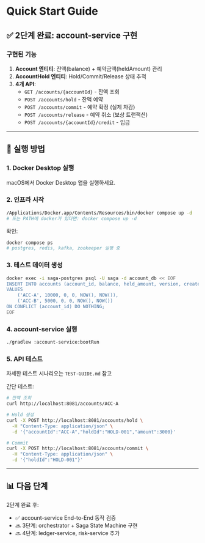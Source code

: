 # Quick Start Guide

## ✅ 2단계 완료: account-service 구현

### 구현된 기능

1. **Account 엔티티**: 잔액(balance) + 예약금액(heldAmount) 관리
2. **AccountHold 엔티티**: Hold/Commit/Release 상태 추적
3. **4개 API**:
   - `GET /accounts/{accountId}` - 잔액 조회
   - `POST /accounts/hold` - 잔액 예약
   - `POST /accounts/commit` - 예약 확정 (실제 차감)
   - `POST /accounts/release` - 예약 취소 (보상 트랜잭션)
   - `POST /accounts/{accountId}/credit` - 입금

---

## 🚀 실행 방법

### 1. Docker Desktop 실행
macOS에서 Docker Desktop 앱을 실행하세요.

### 2. 인프라 시작
```bash
/Applications/Docker.app/Contents/Resources/bin/docker compose up -d
# 또는 PATH에 docker가 있다면: docker compose up -d
```

확인:
```bash
docker compose ps
# postgres, redis, kafka, zookeeper 실행 중
```

### 3. 테스트 데이터 생성
```bash
docker exec -i saga-postgres psql -U saga -d account_db << EOF
INSERT INTO accounts (account_id, balance, held_amount, version, created_at, updated_at)
VALUES
    ('ACC-A', 10000, 0, 0, NOW(), NOW()),
    ('ACC-B', 5000, 0, 0, NOW(), NOW())
ON CONFLICT (account_id) DO NOTHING;
EOF
```

### 4. account-service 실행
```bash
./gradlew :account-service:bootRun
```

### 5. API 테스트
자세한 테스트 시나리오는 `TEST-GUIDE.md` 참고

간단 테스트:
```bash
# 잔액 조회
curl http://localhost:8081/accounts/ACC-A

# Hold 생성
curl -X POST http://localhost:8081/accounts/hold \
  -H "Content-Type: application/json" \
  -d '{"accountId":"ACC-A","holdId":"HOLD-001","amount":3000}'

# Commit
curl -X POST http://localhost:8081/accounts/commit \
  -H "Content-Type: application/json" \
  -d '{"holdId":"HOLD-001"}'
```

---

## 📊 다음 단계

2단계 완료 후:
- ✅ account-service End-to-End 동작 검증
- 🔜 3단계: orchestrator + Saga State Machine 구현
- 🔜 4단계: ledger-service, risk-service 추가
